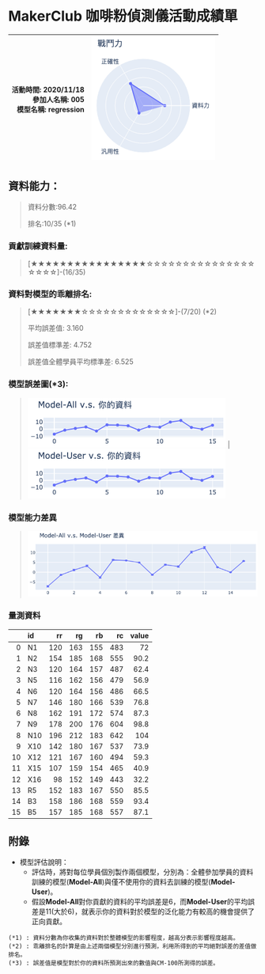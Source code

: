 # MakerClub 咖啡粉偵測儀活動成績單 
| 活動時間: 2020/11/18<br>參加人名稱: **005**<br>模型名稱: **regression** | ![](000.png) |
|-----:|-------------:|
## 資料能力：
> 資料分數:96.42
>
> 排名:10/35 (*1)
### 貢獻訓練資料量:
> 	[★★★★★★★★★★★★★★★★☆☆☆☆☆☆☆☆☆☆☆☆☆☆☆☆☆☆☆]-(16/35)
### 資料對模型的乖離排名:
> 	[★★★★★★★☆☆☆☆☆☆☆☆☆☆☆☆☆]-(7/20) (*2)
>
> 	平均誤差值: 3.160
>
> 	誤差值標準差: 4.752
>
> 	誤差值全體學員平均標準差: 6.525
### 模型誤差圖(*3):
> ![001](001.png)	|![002](002.png)
### 模型能力差異
> ![003](003.png)
### 量測資料
|    | id   |   rr |   rg |   rb |   rc |   value |
|---:|:-----|-----:|-----:|-----:|-----:|--------:|
|  0 | N1   |  120 |  163 |  155 |  483 |    72   |
|  1 | N2   |  154 |  185 |  168 |  555 |    90.2 |
|  2 | N3   |  120 |  164 |  157 |  487 |    62.4 |
|  3 | N5   |  116 |  162 |  156 |  479 |    56.9 |
|  4 | N6   |  120 |  164 |  156 |  486 |    66.5 |
|  5 | N7   |  146 |  180 |  166 |  539 |    76.8 |
|  6 | N8   |  162 |  191 |  172 |  574 |    87.3 |
|  7 | N9   |  178 |  200 |  176 |  604 |    98.8 |
|  8 | N10  |  196 |  212 |  183 |  642 |   104   |
|  9 | X10  |  142 |  180 |  167 |  537 |    73.9 |
| 10 | X12  |  121 |  167 |  160 |  494 |    59.3 |
| 11 | X15  |  107 |  159 |  154 |  465 |    40.9 |
| 12 | X16  |   98 |  152 |  149 |  443 |    32.2 |
| 13 | R5   |  152 |  183 |  167 |  550 |    85.5 |
| 14 | B3   |  158 |  186 |  168 |  559 |    93.4 |
| 15 | B5   |  157 |  185 |  168 |  557 |    87.1 |
## 附錄
* 模型評估說明：
  - 評估時，將對每位學員個別製作兩個模型，分別為：全體參加學員的資料訓練的模型(**Model-All**)與僅不使用你的資料去訓練的模型(**Model-User**)。
  - 假設**Model-All**對你貢獻的資料的平均誤差是6，而**Model-User**的平均誤差是11(大於6)，就表示你的資料對於模型的泛化能力有較高的機會提供了正向貢獻。
```
(*1) : 資料分數為你收集的資料對於整體模型的影響程度，越高分表示影響程度越高。
(*2) : 乖離排名的計算是由上述兩個模型分別進行預測，利用所得到的平均絕對誤差的差值做排名。
(*3) : 誤差值是模型對於你的資料所預測出來的數值與CM-100所測得的誤差。
```
